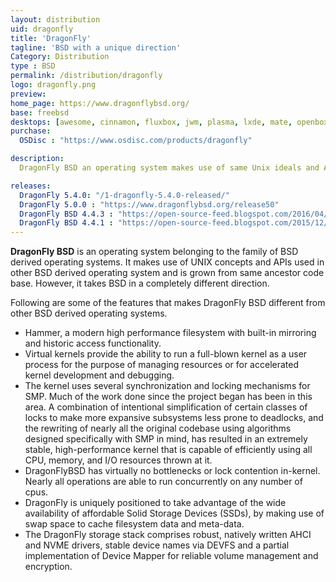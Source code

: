 ```yaml
---
layout: distribution
uid: dragonfly
title: 'DragonFly'
tagline: 'BSD with a unique direction'
Category: Distribution
type : BSD
permalink: /distribution/dragonfly
logo: dragonfly.png
preview: 
home_page: https://www.dragonflybsd.org/
base: freebsd
desktops: [awesome, cinnamon, fluxbox, jwm, plasma, lxde, mate, openbox, xfce]
purchase:
  OSDisc : "https://www.osdisc.com/products/dragonfly"

description: 
  DragonFly BSD an operating system makes use of same Unix ideals and APIs and shares code with other BSD distributions but takes it in a different direction.

releases:
  DragonFly 5.4.0: "/1-dragonfly-5.4.0-released/"
  DragonFly 5.0.0 : "https://www.dragonflybsd.org/release50"
  DragonFly BSD 4.4.3 : "https://open-source-feed.blogspot.com/2016/04/dragonflybsd-443-released.html"
  DragonFly BSD 4.4.1 : "https://open-source-feed.blogspot.com/2015/12/dragonflybsd-441-released.html"
---
```


**DragonFly BSD** is an operating system belonging to the family of BSD derived operating systems. It makes use of UNIX concepts and APIs used in other BSD derived operating system and is grown from same ancestor code base. However, it takes BSD in a completely different direction.

Following are some of the features that makes DragonFly BSD different from other BSD derived operating systems.
- Hammer, a modern high performance filesystem with built-in mirroring and historic access functionality.
- Virtual kernels provide the ability to run a full-blown kernel as a user process for the purpose of managing resources or for accelerated kernel development and debugging.
- The kernel uses several synchronization and locking mechanisms for SMP. Much of the work done since the project began has been in this area. A combination of intentional simplification of certain classes of locks to make more expansive subsystems less prone to deadlocks, and the rewriting of nearly all the original codebase using algorithms designed specifically with SMP in mind, has resulted in an extremely stable, high-performance kernel that is capable of efficiently using all CPU, memory, and I/O resources thrown at it.
- DragonFlyBSD has virtually no bottlenecks or lock contention in-kernel. Nearly all operations are able to run concurrently on any number of cpus.
- DragonFly is uniquely positioned to take advantage of the wide availability of affordable Solid Storage Devices (SSDs), by making use of swap space to cache filesystem data and meta-data.
- The DragonFly storage stack comprises robust, natively written AHCI and NVME drivers, stable device names via DEVFS and a partial implementation of Device Mapper for reliable volume management and encryption.
